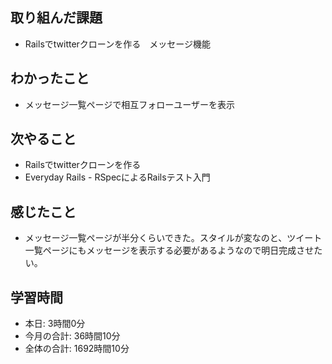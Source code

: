## 取り組んだ課題
- Railsでtwitterクローンを作る　メッセージ機能
## わかったこと
- メッセージ一覧ページで相互フォローユーザーを表示
## 次やること
- Railsでtwitterクローンを作る
- Everyday Rails - RSpecによるRailsテスト入門
## 感じたこと
- メッセージ一覧ページが半分くらいできた。スタイルが変なのと、ツイート一覧ページにもメッセージを表示する必要があるようなので明日完成させたい。
## 学習時間
- 本日: 3時間0分
- 今月の合計: 36時間10分
- 全体の合計: 1692時間10分
